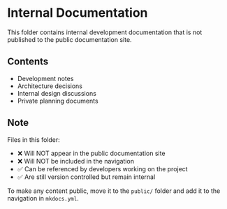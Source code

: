# Internal Documentation

This folder contains internal development documentation that is not published to the public documentation site.

## Contents

- Development notes
- Architecture decisions
- Internal design discussions
- Private planning documents

## Note

Files in this folder:
- ❌ Will NOT appear in the public documentation site
- ❌ Will NOT be included in the navigation
- ✅ Can be referenced by developers working on the project
- ✅ Are still version controlled but remain internal

To make any content public, move it to the `public/` folder and add it to the navigation in `mkdocs.yml`.